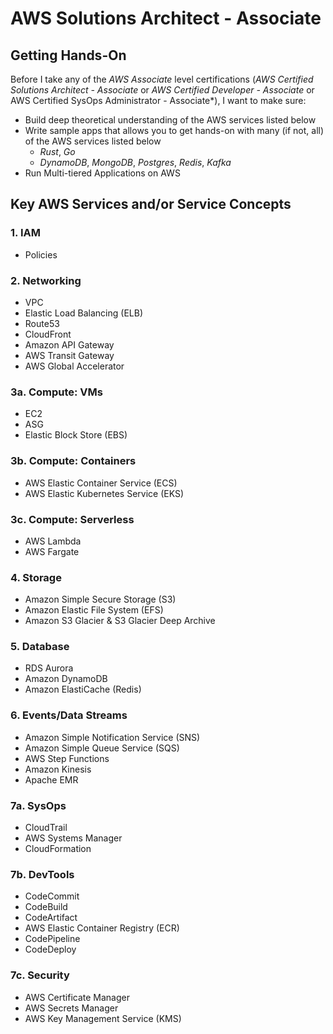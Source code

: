# AWS Solutions Architect - Associate

## Getting Hands-On
Before I take any of the *AWS Associate* level certifications (*AWS Certified Solutions Architect - Associate* or *AWS Certified Developer - Associate* or AWS Certified SysOps Administrator - Associate*), I want to make sure:

- Build deep theoretical understanding of the AWS services listed below
- Write sample apps that allows you to get hands-on with many (if not, all) of the AWS services listed below
  + *Rust*, *Go*
  + *DynamoDB*, *MongoDB*, *Postgres*, *Redis*, *Kafka*
- Run Multi-tiered Applications on AWS

## Key AWS Services and/or Service Concepts

### 1. IAM
+ Policies

### 2. Networking
+ VPC
+ Elastic Load Balancing (ELB)
+ Route53
+ CloudFront
+ Amazon API Gateway
+ AWS Transit Gateway
+ AWS Global Accelerator

### 3a. Compute: VMs
+ EC2
+ ASG
+ Elastic Block Store (EBS)

### 3b. Compute: Containers
+ AWS Elastic Container Service (ECS)
+ AWS Elastic Kubernetes Service (EKS)

### 3c. Compute: Serverless
+ AWS Lambda
+ AWS Fargate

### 4. Storage
+ Amazon Simple Secure Storage (S3)
+ Amazon Elastic File System (EFS)
+ Amazon S3 Glacier & S3 Glacier Deep Archive

### 5. Database
+ RDS Aurora
+ Amazon DynamoDB
+ Amazon ElastiCache (Redis)

### 6. Events/Data Streams
+ Amazon Simple Notification Service (SNS)
+ Amazon Simple Queue Service (SQS)
+ AWS Step Functions
+ Amazon Kinesis
+ Apache EMR

### 7a. SysOps
+ CloudTrail
+ AWS Systems Manager
+ CloudFormation

### 7b. DevTools
+ CodeCommit
+ CodeBuild
+ CodeArtifact
+ AWS Elastic Container Registry (ECR)
+ CodePipeline
+ CodeDeploy

### 7c. Security 
+ AWS Certificate Manager
+ AWS Secrets Manager
+ AWS Key Management Service (KMS)